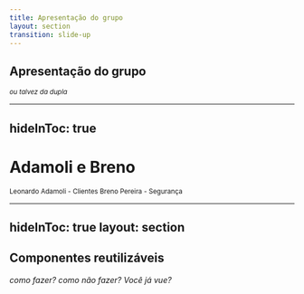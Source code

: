 ```yaml
---
title: Apresentação do grupo
layout: section
transition: slide-up
---
```


<!-- CSS custom properties -->
<section>
  <h1 class="section-title">
    Apresentação do grupo
  </h1>

  <small class="text-gray-600">
    <i>ou talvez da dupla</i>
  </small>
</section>

---
hideInToc: true
---

# Adamoli e Breno

<section>
  <small>
    Leonardo Adamoli - Clientes
  </small>

  <small>
    Breno Pereira - Segurança
  </small>
</section>

---
hideInToc: true
layout: section
---

<section class="items-end gap-2 text-green">
    <h1 class="section-title">
      Componentes reutilizáveis
    </h1>
    <i>como fazer? como não fazer? Você já vue?</i>
</section>